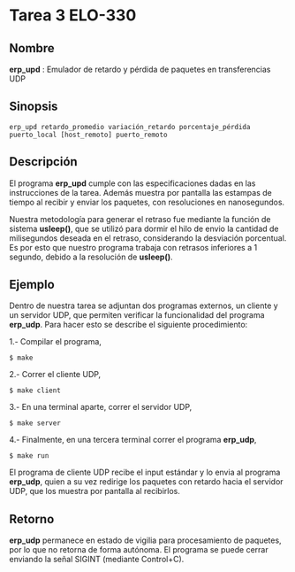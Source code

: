 Tarea 3 ELO-330
=========================

Nombre
------

**erp_upd** : Emulador de retardo y pérdida de paquetes en
transferencias UDP

Sinopsis
--------

    erp_upd retardo_promedio variación_retardo porcentaje_pérdida puerto_local [host_remoto] puerto_remoto 

Descripción
-----------

El programa **erp_upd** cumple con las especificaciones dadas en las instrucciones de la tarea. Además muestra por pantalla las estampas de tiempo al recibir y enviar los paquetes, con resoluciones en nanosegundos.

Nuestra metodología para generar el retraso fue mediante la función de sistema **usleep()**, que se utilizó para dormir el hilo de envio la cantidad de milisegundos deseada en el retraso, considerando la desviación porcentual. Es por esto que nuestro programa trabaja con retrasos inferiores a 1 segundo, debido a la resolución de **usleep()**. 

Ejemplo
-------

Dentro de nuestra tarea se adjuntan dos programas externos, un cliente y un servidor UDP, que permiten verificar la funcionalidad del programa **erp_udp**. Para hacer esto se describe el siguiente procedimiento:

1.- Compilar el programa,

    $ make

2.- Correr el cliente UDP,

    $ make client

3.- En una terminal aparte, correr el servidor UDP,

    $ make server

4.- Finalmente, en una tercera terminal correr el programa **erp_udp**,

    $ make run

El programa de cliente UDP recibe el input estándar y lo envia al programa **erp_udp**, quien a su vez redirige los paquetes con retardo hacia el servidor UDP, que los muestra por pantalla al recibirlos.

Retorno
-------

**erp_udp** permanece en estado de vigilia para procesamiento de paquetes, por lo que no retorna de forma autónoma. El programa se puede cerrar enviando la señal SIGINT (mediante Control+C).
